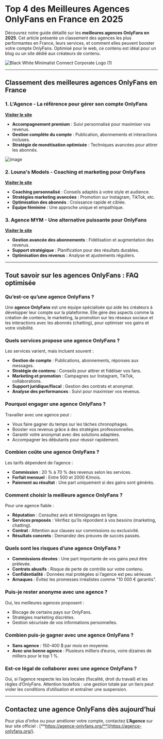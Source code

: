 # Top 4 des Meilleures Agences OnlyFans en France en 2025
  
Découvrez notre guide détaillé sur les **meilleures agences OnlyFans en 2025**. Cet article présente un classement des agences les plus performantes en France, leurs services, et comment elles peuvent booster votre compte OnlyFans. Optimisé pour le web, ce contenu est idéal pour un blog ou un site dédié aux créateurs de contenu.

![Black White Minimalist Connect Corporate Logo (1)](https://github.com/user-attachments/assets/3a772604-60b0-4910-9183-3342a33d137d)


---

## Classement des meilleures agences OnlyFans en France

### 1. L'Agence - La référence pour gérer son compte OnlyFans  
[**Visiter le site**](https://agence-onlyfans.org/)  
- **Accompagnement premium** : Suivi personnalisé pour maximiser vos revenus.  
- **Gestion complète du compte** : Publication, abonnements et interactions incluses.  
- **Stratégie de monétisation optimisée** : Techniques avancées pour attirer les abonnés.  

![image](https://github.com/user-attachments/assets/62c2c73e-0289-4d50-88f5-975b6056dbf1)


### 2. Louna's Models - Coaching et marketing pour OnlyFans  
[**Visiter le site**](https://lounasmodels.com/)  
- **Coaching personnalisé** : Conseils adaptés à votre style et audience.  
- **Stratégies marketing avancées** : Promotion sur Instagram, TikTok, etc.  
- **Optimisation des abonnés** : Croissance rapide et ciblée.  
- **Équipe féminine** : Une approche unique et empathique.

### 3. Agence MYM - Une alternative puissante pour OnlyFans  
[**Visiter le site**](https://agence-mym.com/)  
- **Gestion avancée des abonnements** : Fidélisation et augmentation des revenus.  
- **Support stratégique** : Planification pour des résultats durables.  
- **Optimisation des revenus** : Analyse et ajustements réguliers.

---

## Tout savoir sur les agences OnlyFans : FAQ optimisée

### Qu’est-ce qu’une agence OnlyFans ?  
Une **agence OnlyFans** est une équipe spécialisée qui aide les créateurs à développer leur compte sur la plateforme. Elle gère des aspects comme la création de contenu, le marketing, la promotion sur les réseaux sociaux et les interactions avec les abonnés (chatting), pour optimiser vos gains et votre visibilité.

### Quels services propose une agence OnlyFans ?  
Les services varient, mais incluent souvent :  
- **Gestion de compte** : Publications, abonnements, réponses aux messages.  
- **Stratégie de contenu** : Conseils pour attirer et fidéliser vos fans.  
- **Marketing et promotion** : Campagnes sur Instagram, TikTok, collaborations.  
- **Support juridique/fiscal** : Gestion des contrats et anonymat.  
- **Analyse des performances** : Suivi pour maximiser vos revenus.

### Pourquoi engager une agence OnlyFans ?  
Travailler avec une agence peut :  
- Vous faire gagner du temps sur les tâches chronophages.  
- Booster vos revenus grâce à des stratégies professionnelles.  
- Garantir votre anonymat avec des solutions adaptées.  
- Accompagner les débutants pour réussir rapidement.

### Combien coûte une agence OnlyFans ?  
Les tarifs dépendent de l’agence :  
- **Commission** : 20 % à 70 % des revenus selon les services.  
- **Forfait mensuel** : Entre 500 et 2000 €/mois.  
- **Paiement au résultat** : Une part uniquement si des gains sont générés.

### Comment choisir la meilleure agence OnlyFans ?  
Pour une agence fiable :  
- **Réputation** : Consultez avis et témoignages en ligne.  
- **Services proposés** : Vérifiez qu’ils répondent à vos besoins (marketing, chatting).  
- **Contrat** : Attention aux clauses sur commissions ou exclusivité.  
- **Résultats concrets** : Demandez des preuves de succès passés.

### Quels sont les risques d’une agence OnlyFans ?  
- **Commissions élevées** : Une part importante de vos gains peut être prélevée.  
- **Contrats abusifs** : Risque de perte de contrôle sur votre contenu.  
- **Confidentialité** : Données mal protégées si l’agence est peu sérieuse.  
- **Arnaques** : Évitez les promesses irréalistes comme "10 000 € garantis".

### Puis-je rester anonyme avec une agence ?  
Oui, les meilleures agences proposent :  
- Blocage de certains pays sur OnlyFans.  
- Stratégies marketing discrètes.  
- Gestion sécurisée de vos informations personnelles.

### Combien puis-je gagner avec une agence OnlyFans ?  
- **Sans agence** : 150-400 $ par mois en moyenne.  
- **Avec une bonne agence** : Plusieurs milliers d’euros, voire dizaines de milliers pour le top 1 %.

### Est-ce légal de collaborer avec une agence OnlyFans ?  
Oui, si l’agence respecte les lois locales (fiscalité, droit du travail) et les règles d’OnlyFans. Attention toutefois : une gestion totale par un tiers peut violer les conditions d’utilisation et entraîner une suspension.

---

## Contactez une agence OnlyFans dès aujourd’hui  
Pour plus d’infos ou pour améliorer votre compte, contactez **L’Agence** sur leur site officiel : [**https://agence-onlyfans.org/**](https://agence-onlyfans.org/).
